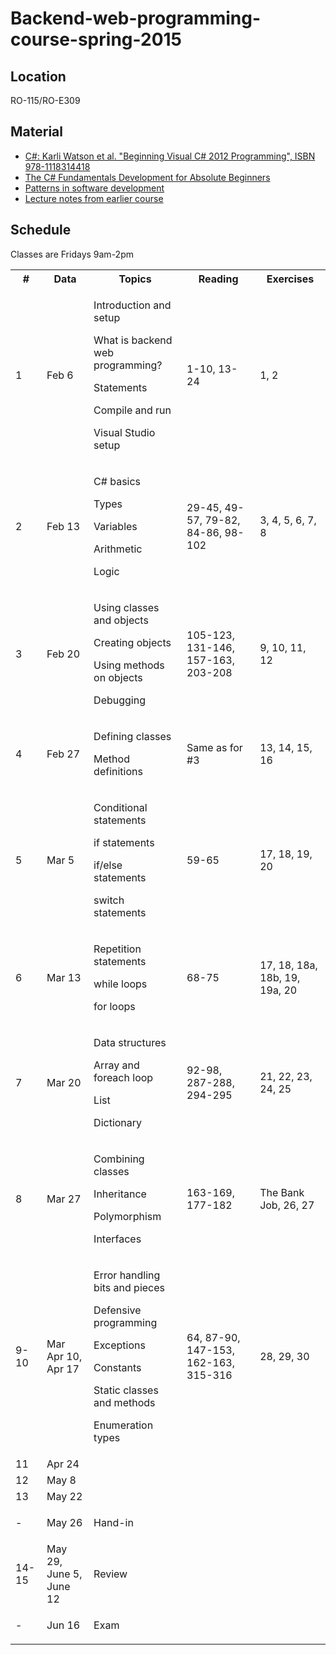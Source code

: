 Backend-web-programming-course-spring-2015
==========================================

## Location

RO-115/RO-E309

## Material

- <a href="http://www.amazon.com/Beginning-Visual-C-2012-Programming/dp/1118314417/ref=sr_1_1?s=books&ie=UTF8&qid=1399059557&sr=1-1&keywords=9781118314418">C#: Karli Watson et al. "Beginning Visual C# 2012 Programming", ISBN 978-1118314418</a>
- <a href="http://channel9.msdn.com/Series/C-Sharp-Fundamentals-Development-for-Absolute-Beginners">The C# Fundamentals Development for Absolute Beginners</a>
- <a href="https://github.com/ronnieholm/Programming-technology-course-spring-2013/blob/master/Lecture%207%20-%20Patterns%20in%20software%20development.pptx?raw=true">Patterns in software development</a>
- <a href="Notes.md">Lecture notes from earlier course</a>

## Schedule

Classes are Fridays 9am-2pm

  <table>
    <tr>
	  <th>#</th>
	  <th>Data</th>
	  <th>Topics</th>
	  <th>Reading</th>
	  <th>Exercises</th>
    </tr>
	<tr>
	  <td>1</td>
	  <td>Feb 6</td>
	  <td>
		<p>Introduction and setup</p>
		<p>What is backend web programming?</p>
		<p>Statements</p>
		<p>Compile and run</p>
		<p>Visual Studio setup</p>
	  </td>
	  <td>1-10, 13-24</td>
	  <td>1, 2</td>
	</tr>
	<tr>
	  <td>2</td>
	  <td>Feb 13</td>
	  <td>
		<p>C# basics</p>
		<p>Types</p>
		<p>Variables</p>
		<p>Arithmetic</p>
		<p>Logic</p>
	  </td>
	  <td>29-45, 49-57, 79-82, 84-86, 98-102</td>
	  <td>3, 4, 5, 6, 7, 8</td>
	</tr>
	<tr>
	  <td>3</td>
	  <td>Feb 20</td>
	  <td>
		<p>Using classes and objects</p>
		<p>Creating objects</p>
		<p>Using methods on objects</p>
		<p>Debugging</p>
	  </td>
	  <td>105-123, 131-146, 157-163, 203-208</td>
	  <td>9, 10, 11, 12</td>
	</tr>
	<tr>
	  <td>4</td>
	  <td>Feb 27</td>
	  <td>
		<p>Defining classes</p>
		<p>Method definitions</p>
	  </td>
	  <td>Same as for #3</td>
	  <td>13, 14, 15, 16</td>
	</tr>
    <tr>
	  <td>5</td>
	  <td>Mar 5</td>
	  <td>
		<p>Conditional statements</p>
		<p>if statements</p>
		<p>if/else statements</p>
		<p>switch statements</p>
	  </td>
	  <td>59-65</td>
	  <td>17, 18, 19, 20</td>
	</tr>
	<tr>
	  <td>6</td>
	  <td>Mar 13</td>
	  <td>
		<p>Repetition statements</p>
		<p>while loops</p>
		<p>for loops</p>
	  </td>
	  <td>68-75</td>
	  <td>17, 18, 18a, 18b, 19, 19a, 20
    </td>
	</tr>
	<tr>
	  <td>7</td>
	  <td>Mar 20</td>
	  <td>
		<p>Data structures</p>
		<p>Array and foreach loop</p>
		<p>List</p>
		<p>Dictionary</p>
	  </td>
	  <td>92-98, 287-288, 294-295</td>
	  <td>21, 22, 23, 24, 25</td>
	</tr>
	<tr>
	  <td>8</td>
	  <td>Mar 27</td>
	  <td>
		<p>Combining classes</p>
		<p>Inheritance</p>
		<p>Polymorphism</p>
		<p>Interfaces</p>
	  </td>
	  <td>163-169, 177-182</td>
	  <td>The Bank Job, 26, 27</td>
	</tr>
	<tr>
	  <td>9-10</td>
	  <td>Mar Apr 10, Apr 17</td>
	  <td>
		<p>Error handling bits and pieces</p>
		<p>Defensive programming</p>
		<p>Exceptions</p>
		<p>Constants</p>
		<p>Static classes and methods</p>
		<p>Enumeration types</p>
	  </td>
	  <td>64, 87-90, 147-153, 162-163, 315-316</td>
	  <td>28, 29, 30</td>
	</tr>
	<tr>
	  <td>11</td>
	  <td>Apr 24</td>
	  <td>		
	  </td>
	  <td></td>
	  <td></td>
	</tr>
	<tr>
	  <td>12</td>
	  <td>May 8</td>
	  <td>		
	  </td>
	  <td></td>
	  <td></td>
	</tr>
	<tr>
	  <td>13</td>
	  <td>May 22</td>
	  <td>		
	  </td>
	  <td></td>
	  <td></td>
	</tr>
	<tr>
	  <td>-</td>
	  <td>May 26</td>
	  <td>
		<p>Hand-in</p>
	  </td>
	  <td></td>
	  <td>&nbsp;</td>
	</tr>
	<tr>
	  <td>14-15</td>
	  <td>May 29, June 5, June 12</td>
	  <td>
		<p>Review</p>
	  </td>
	  <td></td>
	  <td>&nbsp;</td>
	</tr>
	<tr>
	  <td>-</td>
	  <td>Jun 16</td>
	  <td>
		<p>Exam</p>
	  </td>
	  <td></td>
	  <td>&nbsp;</td>
	</tr>
  </table>